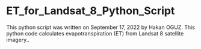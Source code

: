 # ET_for_Landsat_8_Python_Script
This python script was written on September 17, 2022 by Hakan OGUZ. This python code calculates evapotranspiration (ET) from Landsat 8 satellite imagery..

